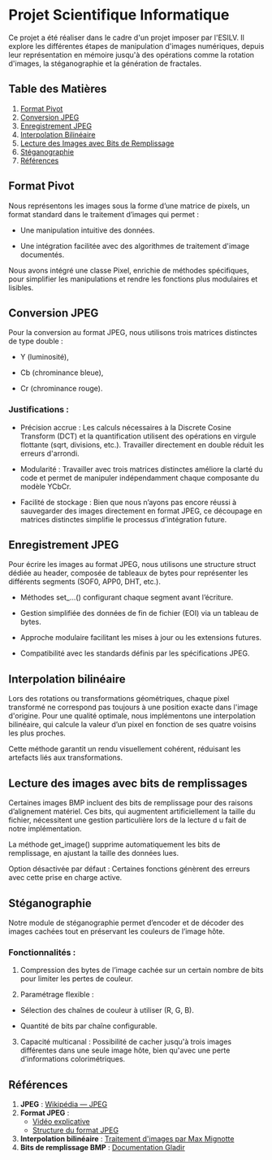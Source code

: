 

# Projet Scientifique Informatique

Ce projet a été réaliser dans le cadre d'un projet imposer par l'ESILV. Il explore les différentes étapes de manipulation d'images numériques, depuis leur représentation en mémoire jusqu'à des opérations comme la rotation d'images, la stéganographie et la génération de fractales.

## Table des Matières

1. [Format Pivot](#conversion-jpeg)
2. [Conversion JPEG](#conversion-jpeg)
3. [Enregistrement JPEG](#enregistrement-jpeg)
4. [Interpolation Bilinéaire](#interpolation-bilinéaire)
5. [Lecture des Images avec Bits de Remplissage](#lecture-des-images-avec-bits-de-remplissages)
6. [Stéganographie](#stéganographie)
7. [Références](#références)

## Format Pivot

Nous représentons les images sous la forme d’une matrice de pixels, un format standard dans le traitement d’images qui permet :

- Une manipulation intuitive des données.

- Une intégration facilitée avec des algorithmes de traitement d'image documentés.

Nous avons intégré une classe Pixel, enrichie de méthodes spécifiques, pour simplifier les manipulations et rendre les fonctions plus modulaires et lisibles.

## Conversion JPEG

Pour la conversion au format JPEG, nous utilisons trois matrices distinctes de type double :

- Y (luminosité),

- Cb (chrominance bleue),

- Cr (chrominance rouge).

  

### Justifications :

- Précision accrue : Les calculs nécessaires à la Discrete Cosine Transform (DCT) et la quantification utilisent des opérations en virgule flottante (sqrt, divisions, etc.). Travailler directement en double réduit les erreurs d'arrondi.

- Modularité : Travailler avec trois matrices distinctes améliore la clarté du code et permet de manipuler indépendamment chaque composante du modèle YCbCr.

- Facilité de stockage : Bien que nous n’ayons pas encore réussi à sauvegarder des images directement en format JPEG, ce découpage en matrices distinctes simplifie le processus d’intégration future.

## Enregistrement JPEG

Pour écrire les images au format JPEG, nous utilisons une structure struct dédiée au header, composée de tableaux de bytes pour représenter les différents segments (SOF0, APP0, DHT, etc.).

- Méthodes set_...() configurant chaque segment avant l’écriture.

- Gestion simplifiée des données de fin de fichier (EOI) via un tableau de bytes.

- Approche modulaire facilitant les mises à jour ou les extensions futures.

- Compatibilité avec les standards définis par les spécifications JPEG.

## Interpolation bilinéaire

Lors des rotations ou transformations géométriques, chaque pixel transformé ne correspond pas toujours à une position exacte dans l'image d'origine. Pour une qualité optimale, nous implémentons une interpolation bilinéaire, qui calcule la valeur d’un pixel en fonction de ses quatre voisins les plus proches.

Cette méthode garantit un rendu visuellement cohérent, réduisant les artefacts liés aux transformations.

## Lecture des images avec bits de remplissages

Certaines images BMP incluent des bits de remplissage pour des raisons d’alignement matériel. Ces bits, qui augmentent artificiellement la taille du fichier, nécessitent une gestion particulière lors de la lecture d u fait de notre implémentation.

La méthode get_image() supprime automatiquement les bits de remplissage, en ajustant la taille des données lues.

Option désactivée par défaut : Certaines fonctions génèrent des erreurs avec cette prise en charge active.

## Stéganographie

Notre module de stéganographie permet d’encoder et de décoder des images cachées tout en préservant les couleurs de l’image hôte.

### Fonctionnalités :

1. Compression des bytes de l’image cachée sur un certain nombre de bits pour limiter les pertes de couleur.

2. Paramétrage flexible :

- Sélection des chaînes de couleur à utiliser (R, G, B).

- Quantité de bits par chaîne configurable.

3. Capacité multicanal : Possibilité de cacher jusqu'à trois images différentes dans une seule image hôte, bien qu'avec une perte d’informations colorimétriques.

## Références

1.  **JPEG** : [Wikipédia — JPEG](https://fr.wikipedia.org/wiki/JPEG)
2.  **Format JPEG** :
    -   [Vidéo explicative](https://youtu.be/sb8CQ9knDgI?si=wkZDP_XoRGeK8-Wh)
    -   [Structure du format JPEG](https://web.archive.org/web/20120403212223/http://class.ee.iastate.edu/ee528/Reading%20material/JPEG_File_Format.pdf)
3.  **Interpolation bilinéaire** : [Traitement d'images par Max Mignotte](https://www.iro.umontreal.ca/~mignotte/IFT6150/Chapitre7_IFT6150.pdf)
4.  **Bits de remplissage BMP** : [Documentation Gladir](https://www.gladir.com/LEXIQUE/FICHIERS/bmp.htm)
